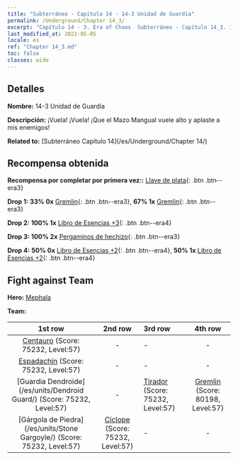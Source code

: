```yaml
---
title: "Subterráneo - Capítulo 14 - 14-3 Unidad de Guardia"
permalink: /Underground/Chapter 14_3/
excerpt: "Capítulo 14 - 3. Era of Chaos  Subterráneo - Capítulo 14_3. 14-3 Unidad de Guardia"
last_modified_at: 2021-05-05
locale: es
ref: "Chapter 14_3.md"
toc: false
classes: wide
---
```


## Detalles

 **Nombre:** 14-3 Unidad de Guardia

 **Descripción:** ¡Vuela! ¡Vuela! ¡Que el Mazo Mangual vuele alto y aplaste a mis enemigos!

 **Related to:** [Subterráneo Capítulo 14](/es/Underground/Chapter 14/)

## Recompensa obtenida

 **Recompensa por completar por primera vez::** [Llave de plata](/ItemsES/con_693/){: .btn .btn--era3}

 **Drop 1:** **33% 0x** [Gremlin](/ItemsES/unt_235/){: .btn .btn--era3}, **67% 1x** [Gremlin](/ItemsES/unt_235/){: .btn .btn--era3}

 **Drop 2:** **100% 1x** [Libro de Esencias +3](/ItemsES/mat_60/){: .btn .btn--era4}

 **Drop 3:** **100% 2x** [Pergaminos de hechizo](/ItemsES/con_694/){: .btn .btn--era3}

 **Drop 4:** **50% 0x** [Libro de Esencias +2](/ItemsES/mat_53/){: .btn .btn--era4}, **50% 1x** [Libro de Esencias +2](/ItemsES/mat_53/){: .btn .btn--era4}


## Fight against Team
 **Hero:** [Mephala](/es/heroes/Mephala/)

 **Team:**


  | 1st row | 2nd row | 3rd row | 4th row |
  |:----:|:----:|:----|:----:|
  | [Centauro](/es/units/Centaur/) (Score: 75232, Level:57)  | - | - | - |
  | [Espadachín](/es/units/Swordsman/) (Score: 75232, Level:57)  | - | - | - |
  | [Guardia Dendroide](/es/units/Dendroid Guard/) (Score: 75232, Level:57)  | - | [Tirador](/es/units/Sharpshooter/) (Score: 75232, Level:57)  | [Gremlin](/es/units/Gremlin/) (Score: 80198, Level:57)  |
  | [Gárgola de Piedra](/es/units/Stone Gargoyle/) (Score: 75232, Level:57)  | [Cíclope](/es/units/Cyclops/) (Score: 75232, Level:57)  | - | - |


